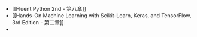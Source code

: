 - [[Fluent Python 2nd - 第八章]]
- [[Hands-On Machine Learning with Scikit-Learn, Keras, and TensorFlow, 3rd Edition - 第二章]]
-